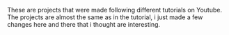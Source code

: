 These are projects that were made following different tutorials on Youtube. The projects are almost the same as in the tutorial, i just made a few changes here and there that i thought are interesting.

